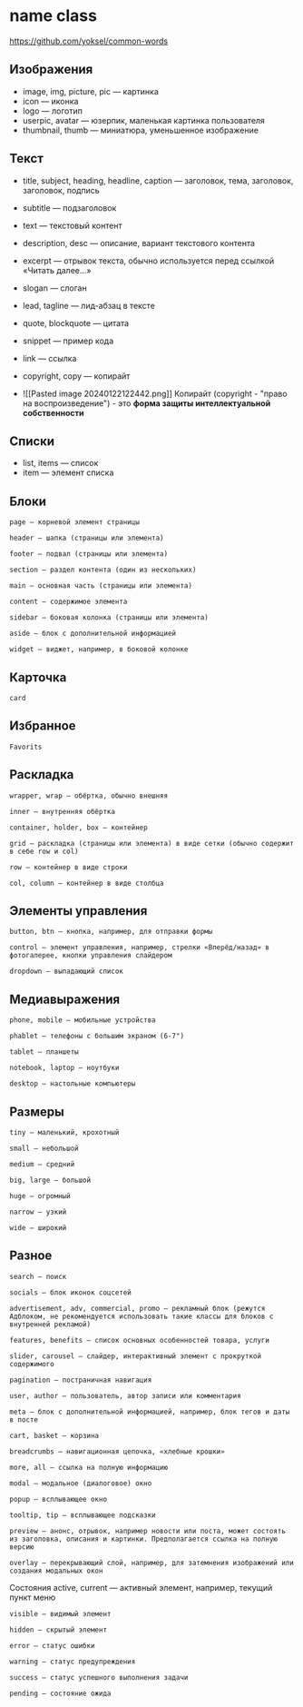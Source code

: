 # name class
https://github.com/yoksel/common-words
## Изображения
 - image,  img,  picture,  pic — картинка
 - icon — иконка
 - logo — логотип
 - userpic, avatar — юзерпик, маленькая картинка пользователя
 - thumbnail, thumb — миниатюра, уменьшенное изображение

## Текст
- title, subject, heading, headline, caption — заголовок, тема, заголовок, заголовок, подпись
- subtitle — подзаголовок
- text — текстовый контент
- description, desc — описание, вариант текстового контента

- excerpt — отрывок текста, обычно используется перед ссылкой «Читать далее...»

- slogan — слоган
- lead, tagline — лид-абзац в тексте
- quote, blockquote — цитата
- snippet — пример кода
- link — ссылка
- copyright, copy — копирайт   
- ![[Pasted image 20240122122442.png]]
		Копирайт (copyright - "право на воспроизведение") - это **форма защиты интеллектуальной собственности**
	
## Списки
- list, items — список
- item — элемент списка
## Блоки
    
    page — корневой элемент страницы

    header — шапка (страницы или элемента)

    footer — подвал (страницы или элемента)

    section — раздел контента (один из нескольких)

    main — основная часть (страницы или элемента)

    content — содержимое элемента

    sidebar — боковая колонка (страницы или элемента)

    aside — блок с дополнительной информацией

    widget — виджет, например, в боковой колонке
## Карточка 
	card
## Избранное 
	Favorits

## Раскладка
    
    wrapper, wrap — обёртка, обычно внешняя

    inner — внутренняя обёртка

    container, holder, box — контейнер

    grid — раскладка (страницы или элемента) в виде сетки (обычно содержит в себе row и col)

    row — контейнер в виде строки

    col, column — контейнер в виде столбца

## Элементы управления
    button, btn — кнопка, например, для отправки формы

    control — элемент управления, например, стрелки «Вперёд/назад» в фотогалерее, кнопки управления слайдером

    dropdown — выпадающий список

## Медиавыражения
    
    phone, mobile — мобильные устройства

    phablet — телефоны с большим экраном (6-7")

    tablet — планшеты

    notebook, laptop — ноутбуки

    desktop — настольные компьютеры
## Размеры
    tiny — маленький, крохотный

    small — небольшой

    medium — средний

    big, large — большой

    huge — огромный

    narrow — узкий

    wide — широкий

## Разное
    search — поиск

    socials — блок иконок соцсетей

    advertisement, adv, commercial, promo — рекламный блок (режутся Адблоком, не рекомендуется использовать такие классы для блоков с внутренней рекламой)

    features, benefits — список основных особенностей товара, услуги

    slider, carousel — слайдер, интерактивный элемент с прокруткой содержимого

    pagination — постраничная навигация

    user, author — пользователь, автор записи или комментария

    meta — блок с дополнительной информацией, например, блок тегов и даты в посте

    cart, basket — корзина

    breadcrumbs — навигационная цепочка, «хлебные крошки»

    more, all — ссылка на полную информацию

    modal — модальное (диалоговое) окно

    popup — всплывающее окно

    tooltip, tip — всплывающее подсказки

    preview — анонс, отрывок, например новости или поста, может состоять из заголовка, описания и картинки. Предполагается ссылка на полную версию

    overlay — перекрывающий слой, например, для затемнения изображений или создания модальных окон

Состояния
    active, current — активный элемент, например, текущий пункт меню

    visible — видимый элемент

    hidden — скрытый элемент

    error — статус ошибки

    warning — статус предупреждения

    success — статус успешного выполнения задачи

    pending — состояние ожида